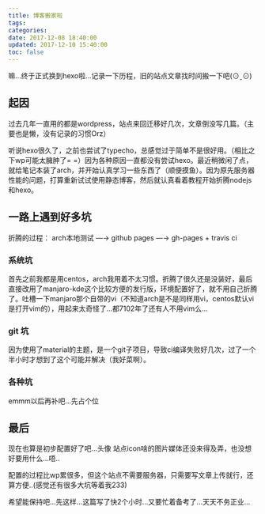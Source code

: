 ```yaml
---
title: 博客搬家啦
tags:
categories:
date: 2017-12-08 18:40:00
updated: 2017-12-10 15:40:00
toc: false
---
```

嘛...终于正式换到hexo啦...记录一下历程，旧的站点文章找时间搬一下吧(⊙ˍ⊙)

<!--more-->

## 起因

过去几年一直用的都是wordpress，站点来回迁移好几次，文章倒没写几篇。（主要也是懒，没有记录的习惯Orz）

听说hexo很久了，之前也尝试了typecho，总感觉过于简单不是很好用。（相比之下wp可能太臃肿了= =）因为各种原因一直都没有尝试hexo。最近稍微闲了点，就给笔记本装了arch，并开始认真学习一些东西了（顺便摸鱼）。因为原先服务器性能的问题，打算重新试试使用静态博客，然后就认真看着教程开始折腾nodejs和hexo。

## 一路上遇到好多坑

折腾的过程： arch本地测试 —→ github pages —→ gh-pages + travis ci

### 系统坑

首先之前我都是用centos，arch我用着不太习惯。折腾了很久还是没装好，最后直接改用了manjaro-kde这个比较方便的发行版，环境配置好了，就不用自己折腾了。吐槽一下manjaro那个自带的vi（不知道arch是不是同样用vi，centos默认vi是打开vim的），用起来太奇怪了...都7102年了还有人不用vim么...

### git 坑

因为使用了material的主题，是一个git子项目，导致ci编译失败好几次，过了一个半小时才想到了这个可能并解决（我好菜啊）。

### 各种坑

emmm以后再补吧...先占个位

## 最后

现在也算是初步配置好了吧...头像 站点icon啥的图片媒体还没来得及弄，也没想好要用什么...唔..

配置的过程比wp累很多，但这个站点不需要服务器，只需要写文章上传就行，还算方便..(感觉还有很多大坑等着我233)

希望能保持吧...先这样...这篇写了快2个小时...又要忙着备考了...天天不务正业...